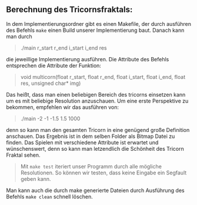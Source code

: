 ## Berechnung des Tricornsfraktals: 

In dem Implementierungsordner gibt es einen Makefile, der durch ausführen des Befehls `make` einen
Build unserer Implementierung baut.
Danach kann man durch
>./main r_start r_end i_start i_end res

die jeweillige Implementierung ausführen. Die Attribute des Befehls entsprechen die Attribute der Funktion:

>void multicorn(float r_start, float r_end, float i_start, float i_end, float res, unsigned
char* img)

Das heißt, dass man einen beliebigen Bereich des tricorns einsetzen kann um es mit beliebige Resolution anzuschauen. Um eine erste Perspektive zu bekommen, empfehlen wir das ausführen von:

>./main -2 -1 -1.5 1.5 1000

denn so kann man den gesamten Tricorn in eine genügend große Definition anschauen. Das Ergebnis ist in dem selben Folder als Bitmap Datei zu finden. Das Spielen mit verschiedene Attribute ist erwartet und wünschenswert, denn so kann man letzendlich die Schönheit des Tricorn Fraktal sehen.

>Mit `make test` iteriert unser Programm durch alle mögliche Resolutionen. So können wir testen, dass keine Eingabe ein Segfault geben kann. 


Man kann auch die durch make generierte Dateien durch Ausführung des Befehls `make clean` schnell löschen.


